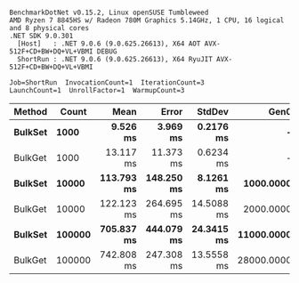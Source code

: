 ```

BenchmarkDotNet v0.15.2, Linux openSUSE Tumbleweed
AMD Ryzen 7 8845HS w/ Radeon 780M Graphics 5.14GHz, 1 CPU, 16 logical and 8 physical cores
.NET SDK 9.0.301
  [Host]   : .NET 9.0.6 (9.0.625.26613), X64 AOT AVX-512F+CD+BW+DQ+VL+VBMI DEBUG
  ShortRun : .NET 9.0.6 (9.0.625.26613), X64 RyuJIT AVX-512F+CD+BW+DQ+VL+VBMI

Job=ShortRun  InvocationCount=1  IterationCount=3  
LaunchCount=1  UnrollFactor=1  WarmupCount=3  

```
| Method  | Count  | Mean       | Error      | StdDev     | Gen0       | Gen1      | Allocated    |
|-------- |------- |-----------:|-----------:|-----------:|-----------:|----------:|-------------:|
| **BulkSet** | **1000**   |   **9.526 ms** |   **3.969 ms** |  **0.2176 ms** |          **-** |         **-** |   **1004.95 KB** |
| BulkGet | 1000   |  13.117 ms |  11.373 ms |  0.6234 ms |          - |         - |   2403.21 KB |
| **BulkSet** | **10000**  | **113.793 ms** | **148.250 ms** |  **8.1261 ms** |  **1000.0000** |         **-** |   **9950.24 KB** |
| BulkGet | 10000  | 122.123 ms | 264.695 ms | 14.5088 ms |  2000.0000 | 1000.0000 |  23907.48 KB |
| **BulkSet** | **100000** | **705.837 ms** | **444.079 ms** | **24.3415 ms** | **11000.0000** |         **-** |  **96533.24 KB** |
| BulkGet | 100000 | 742.808 ms | 247.308 ms | 13.5558 ms | 28000.0000 | 2000.0000 | 234432.63 KB |
